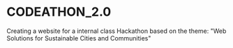 # CODEATHON_2.0
Creating a website for a internal class Hackathon based on the theme: "Web Solutions for Sustainable Cities and Communities"
